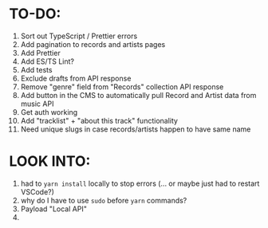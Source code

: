 # TO-DO:

1. Sort out TypeScript / Prettier errors
2. Add pagination to records and artists pages
3. Add Prettier
4. Add ES/TS Lint?
5. Add tests
6. Exclude drafts from API response
7. Remove "genre" field from "Records" collection API response
8. Add button in the CMS to automatically pull Record and Artist data from music API
9. Get auth working
10. Add "tracklist" + "about this track" functionality
11. Need unique slugs in case records/artists happen to have same name

# LOOK INTO:

1. had to `yarn install` locally to stop errors (... or maybe just had to restart VSCode?)
2. why do I have to use `sudo` before `yarn` commands?
3. Payload "Local API"
4.

